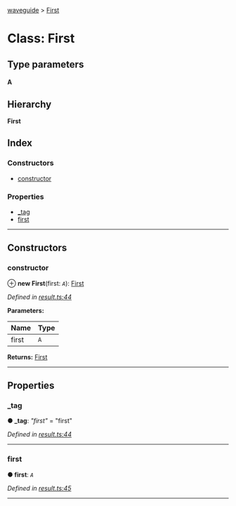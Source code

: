 [waveguide](../README.md) > [First](../classes/first.md)

# Class: First

## Type parameters
#### A 
## Hierarchy

**First**

## Index

### Constructors

* [constructor](first.md#constructor)

### Properties

* [_tag](first.md#_tag)
* [first](first.md#first-1)

---

## Constructors

<a id="constructor"></a>

###  constructor

⊕ **new First**(first: *`A`*): [First](first.md)

*Defined in [result.ts:44](https://github.com/rzeigler/waveguide/blob/c6446d5/packages/waveguide/src/result.ts#L44)*

**Parameters:**

| Name | Type |
| ------ | ------ |
| first | `A` |

**Returns:** [First](first.md)

___

## Properties

<a id="_tag"></a>

###  _tag

**● _tag**: *"first"* = "first"

*Defined in [result.ts:44](https://github.com/rzeigler/waveguide/blob/c6446d5/packages/waveguide/src/result.ts#L44)*

___
<a id="first-1"></a>

###  first

**● first**: *`A`*

*Defined in [result.ts:45](https://github.com/rzeigler/waveguide/blob/c6446d5/packages/waveguide/src/result.ts#L45)*

___


